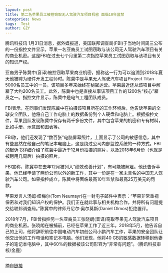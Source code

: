 ```yaml
---
layout: post
title: 第二名苹果员工被控窃取无人驾驶汽车项目机密 面临10年监禁
categories: News
tags:  Test
author: GZY
---
```


腾讯科技讯 1月31日消息，据外媒报道，美国联邦调查局(FBI)于当地时间周三公布的一份指控文件显示，苹果一名亚裔员工试图窃取与该公司无人驾驶汽车项目有关的商业机密。这是FBI在过去七个月里第二次指控苹果员工试图窃取与该项目有关的知识产权。

亚裔男子陈冀中(音译)被控窃取苹果商业机密，据称这一行为可以追溯到2018年夏天他被聘为硬件开发工程师时。陈冀中是苹果无人驾驶汽车项目Project Titan 5000名员工中的一员，该项目多年来始终在秘密运营。苹果最近还从该项目中解雇了大约200名员工。此外，陈冀中也是直接从事该项目工作的1200名“核心”雇员之一。指控文件显示，陈冀中是电气工程团队成员。

FBI表示，在同事们发现陈冀中在拍摄该项目所在的工作环境后，他告诉苹果的全球安全团队，他将自己工作电脑上的数据备份到个人硬盘和电脑上。根据指控文件，苹果团队发现陈冀中保存有两千多份文件，其中包含苹果的机密和专有材料，比如手册、示意图和图表等。

FBI称，他们还发现了“数百张”电脑屏幕照片，上面显示了公司的敏感信息，其中有些显然在他自己的笔记本电脑上，这是绕过公司内部监控系统的一种方式。FBI的起诉书详细介绍了陈冀中最近于12月份拍摄的照片，以及2018年6月份（也就是被聘用几周后）拍摄的照片。

FBI宣称，陈冀中在去年12月被列入“绩效改善计划”，有可能被解雇。他还告诉苹果，他已经申请了两份公司以外的新工作，其中一份是在一家未具名的中国无人驾驶汽车公司。如果指控成立，陈冀中将面临最高10年监禁和最高25万美元的罚款。

苹果发言人汤姆·纽梅尔(Tom Neumayr)在一封电子邮件中表示：“苹果非常重视保密和对我们知识产权的保护。我们正在就此事与相关机构合作，并将所有问题提交给联邦调查局。”陈冀中的律师丹尼尔·奥尔莫斯(Daniel Olmos)拒绝置评。

2018年7月，FBI曾指控另一名亚裔员工张晓朗(音译)窃取苹果无人驾驶汽车项目的商业机密。张晓朗在被捕前，已经在苹果工作了近三年。2018年5月，他告诉自己的上司，他将辞职前往中国电动汽车初创公司小鹏汽车工作，苹果的安全团队让他交出他的工作电话和笔记本电脑。他们发现，他将40 GB的敏感数据转移到他妻子的笔记本电脑中，其中60%的数据被该公司形容为“非常有问题”。（腾讯科技审校/金鹿）

*****

摘自[链接](http://tech.qq.com/a/20190131/005091.htm)
